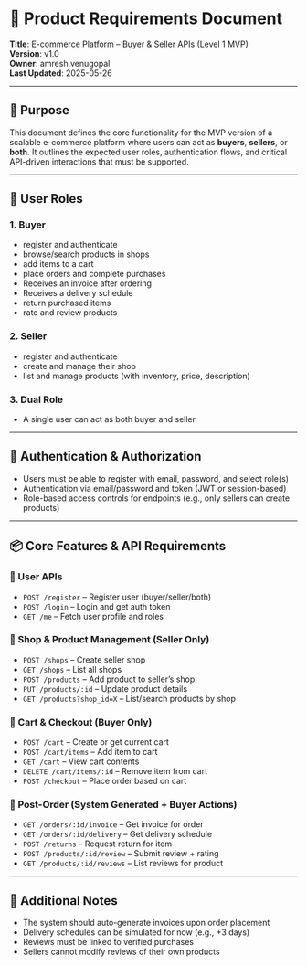 # 📝 Product Requirements Document

**Title**: E-commerce Platform – Buyer & Seller APIs (Level 1 MVP)  
**Version**: v1.0  
**Owner**: amresh.venugopal  
**Last Updated**: 2025-05-26

---

## 🎯 Purpose

This document defines the core functionality for the MVP version of a scalable e-commerce platform 
where users can act as **buyers**, **sellers**, or **both**. It outlines the expected user roles, 
authentication flows, and critical API-driven interactions that must be supported.

---

## 👤 User Roles

### 1. Buyer
- register and authenticate
- browse/search products in shops
- add items to a cart
- place orders and complete purchases
- Receives an invoice after ordering
- Receives a delivery schedule
- return purchased items
- rate and review products

### 2. Seller
- register and authenticate
- create and manage their shop
- list and manage products (with inventory, price, description)

### 3. Dual Role
- A single user can act as both buyer and seller

---

## 🔐 Authentication & Authorization

- Users must be able to register with email, password, and select role(s)
- Authentication via email/password and token (JWT or session-based)
- Role-based access controls for endpoints (e.g., only sellers can create products)

---

## 📦 Core Features & API Requirements

### 🧑 User APIs
- `POST /register` – Register user (buyer/seller/both)
- `POST /login` – Login and get auth token
- `GET /me` – Fetch user profile and roles

### 🏬 Shop & Product Management (Seller Only)
- `POST /shops` – Create seller shop
- `GET /shops` – List all shops
- `POST /products` – Add product to seller’s shop
- `PUT /products/:id` – Update product details
- `GET /products?shop_id=X` – List/search products by shop

### 🛒 Cart & Checkout (Buyer Only)
- `POST /cart` – Create or get current cart
- `POST /cart/items` – Add item to cart
- `GET /cart` – View cart contents
- `DELETE /cart/items/:id` – Remove item from cart
- `POST /checkout` – Place order based on cart

### 🧾 Post-Order (System Generated + Buyer Actions)
- `GET /orders/:id/invoice` – Get invoice for order
- `GET /orders/:id/delivery` – Get delivery schedule
- `POST /returns` – Request return for item
- `POST /products/:id/review` – Submit review + rating
- `GET /products/:id/reviews` – List reviews for product

---

## 📑 Additional Notes

- The system should auto-generate invoices upon order placement
- Delivery schedules can be simulated for now (e.g., +3 days)
- Reviews must be linked to verified purchases
- Sellers cannot modify reviews of their own products
